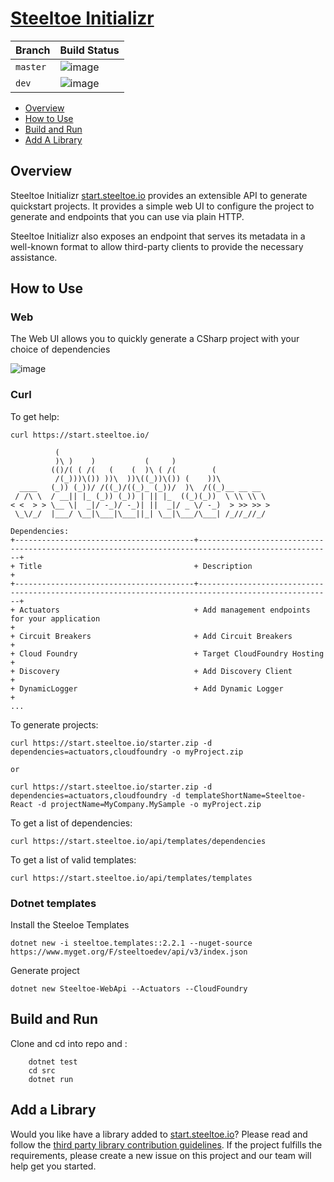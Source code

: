 # [Steeltoe Initializr](https://start.steeltoe.io)

| Branch   | Build Status |
| :---     | :---         |
| `master` | ![image](https://dev.azure.com/SteeltoeOSS/Steeltoe/_apis/build/status/SteeltoeOSS.initializr?branchName=master) |
| `dev`    | ![image](https://dev.azure.com/SteeltoeOSS/Steeltoe/_apis/build/status/SteeltoeOSS.initializr?branchName=dev) |

* [Overview](#overview)
* [How to Use](#how-to-use)
* [Build and Run](#build-and-run)
* [Add A Library](#add-a-library)

## Overview
Steeltoe Initializr [start.steeltoe.io](https://start.steeltoe.io) provides an extensible API to generate quickstart projects. It provides a simple web UI to configure the project to generate and endpoints that you can use via plain HTTP.

Steeltoe Initializr also exposes an endpoint that serves its metadata in a well-known
format to allow third-party clients to provide the necessary assistance.

## How to Use
### Web

The Web UI allows you to quickly generate a CSharp project with your choice of dependencies

 ![image](https://media.giphy.com/media/IdP0OiDeK0dTLIW1Qe/giphy.gif)


### Curl

To get help:

```
curl https://start.steeltoe.io/

          (
          )\ )    )           (     )
         (()/( ( /(   (    (  )\ ( /(        (
          /(_)))\()) ))\  ))\((_))\()) (    ))\
  ____   (_)) (_))/ /((_)/((_)_ (_))/  )\  /((_)__ __ __
 / /\ \  / __|| |_ (_)) (_)) | || |_  ((_)(_))  \ \\ \\ \
< <  > > \__ \|  _|/ -_)/ -_)| ||  _|/ _ \/ -_)  > >> >> >
 \_\/_/  |___/ \__|\___|\___||_| \__|\___/\___| /_//_//_/

Dependencies:
+----------------------------------------+----------------------------------------------------------------------------------------------------+
+ Title                                  + Description                                                                                        +
+----------------------------------------+----------------------------------------------------------------------------------------------------+
+ Actuators                              + Add management endpoints for your application                                                      +
+ Circuit Breakers                       + Add Circuit Breakers                                                                               +
+ Cloud Foundry                          + Target CloudFoundry Hosting                                                                        +
+ Discovery                              + Add Discovery Client                                                                               +
+ DynamicLogger                          + Add Dynamic Logger                                                                                 +
...
```

To generate projects:

```
curl https://start.steeltoe.io/starter.zip -d dependencies=actuators,cloudfoundry -o myProject.zip

or

curl https://start.steeltoe.io/starter.zip -d dependencies=actuators,cloudfoundry -d templateShortName=Steeltoe-React -d projectName=MyCompany.MySample -o myProject.zip
```

To get a list of dependencies:
```
curl https://start.steeltoe.io/api/templates/dependencies
```

To get a list of valid templates:
```
curl https://start.steeltoe.io/api/templates/templates
```
### Dotnet templates
Install the Steeloe Templates
```
dotnet new -i steeltoe.templates::2.2.1 --nuget-source https://www.myget.org/F/steeltoedev/api/v3/index.json
```
Generate project
```
dotnet new Steeltoe-WebApi --Actuators --CloudFoundry
```
## Build and Run

Clone and cd into repo and :
``` dotnet build
    dotnet test
    cd src
    dotnet run
```
## Add a Library
Would you like have a library added to [start.steeltoe.io](https://start.steeltoe.io)?  Please read and follow the [third party library contribution guidelines](THIRD-PARTY-CONTRIBUTIONS.md).  If the project fulfills the requirements, please create a new issue on this project and our team will help get you started.

